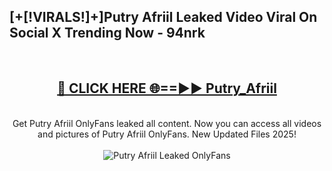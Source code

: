 <h2>[+[!VIRALS!]+]Putry Afriil Leaked Video Viral On Social X Trending Now - 94nrk</h2>
<br>
<div align="center">
<h2><a href="https://libra.edu.pl?Putry_Afriil" rel="nofollow">🔴 CLICK HERE 🌐==►► Putry_Afriil</a></h2>
<br>
Get Putry Afriil OnlyFans leaked all content. Now you can access all videos and pictures of Putry Afriil OnlyFans. New Updated Files 2025!
<br>
<br>
<a href="https://libra.edu.pl?Putry_Afriil" rel="nofollow" data-target="animated-image.originalLink"><img src="https://i.ibb.co.com/WyWwxjT/player-gif2.gif" alt="Putry Afriil Leaked OnlyFans" style="max-width: 100%; display: inline-block;" data-target="animated-image.originalImage"></a>
</div>
<br>